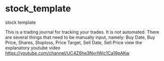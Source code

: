 # stock_template
stock template

This is a trading journal for tracking your trades. It is not automated.
There are several things that need to be manually input, namely:
Buy Date, Buy Price, Shares, Stoploss, Price Target, Sell Date, Sell Price
view the explanatory youtube video https://youtube.com/channel/UC4Z6he3NvrlWjc1Ca19pAKw
